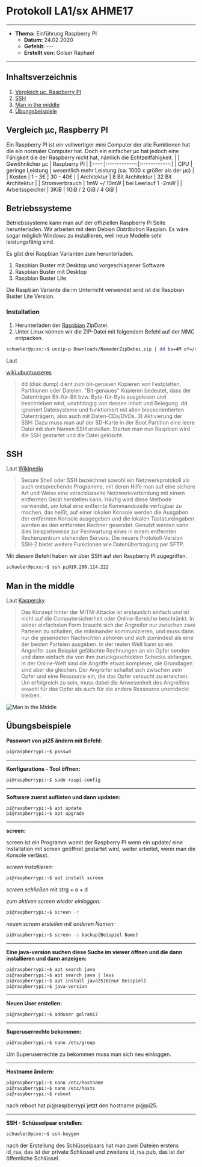 # Protokoll LA1/sx AHME17
-------------------------
* **Thema:** Einführung Raspberry PI
  * **Datum:** 24.02.2020
  * **Gefehlt:** ---
  * **Erstellt von:** Golser Raphael
--------------------------------------------------
 ## Inhaltsverzeichnis
 1. [Vergleich µc, Raspberry PI](#vergleich-µc-raspberry-pi)
  2. [SSH](#ssh)
  3. [Man in the middle](#man-in-the-middle)
  4. [Übungsbeispiele](#übungsbeispiele)
  
  ## Vergleich µc, Raspberry PI
  Ein Raspberry PI ist ein vollwertiger mini Computer der alle Funktionen hat die ein normaler Computer hat. 
  Doch ein einfacher µc hat jedoch eine Fähigkeit die der Raspberry nicht hat, nämlich die Echtzeitfähigkeit.
  |       | Gewöhnlicher µc | Raspberry PI |
  |:----:|:------------:|:------------:|
  | CPU | geringe Leistung | wesentlich mehr Leistung (ca. 1000 x größer als der µc) |
  | Kosten | 1 - 3€ | 30 - 40€ |
  | Architektur | 8 Bit Architektur | 32 Bit Architektur |
  | Stromverbrauch | 1mW ~/ 10mW | bei Leerlauf 1 -2mW |
  | Arbeitsspeicher | 3KiB | 1GiB / 2 GiB / 4 GiB |
  
  ## Betriebssysteme
  Betriebssysteme kann man auf der offiziellen Raspberry Pi Seite herunterladen. 
  Wir arbeiten mit dem Debian Distribution Raspian. 
  Es wäre sogar möglich Windows zu installieren, weil neue Modelle sehr leistungsfähig sind.
   
   Es gibt drei Raspbian Varianten zum herunterladen.
   1) Raspbian Buster mit Desktop und vorgeschlagener Software
   2) Raspbian Buster mit Desktop
   3) Raspbian Buster Lite
   
 Die Raspbian Variante die im Unterricht verwendet wird ist die Raspbian Buster Lite Version.
 
  ### Installation
   
   1) Herunterladen der [Raspbian](https://www.raspberrypi.org/downloads/raspbian/) ZipDatei.
   2) Unter Linux können wir die ZIP-Datei mit folgendem Befehl auf der MMC entpacken.
  
  ````bash
schueler@pcxx:~$ unzip-p Downloads/NamederZipDatei.zip | dd bs=4M of=/dev/nmcblk0
````

Laut 

[wiki.ubuntuuseres](https://wiki.ubuntuusers.de/dd/)

>dd (disk dump) dient zum bit-genauen Kopieren von Festplatten, Partitionen oder Dateien. 
"Bit-genaues" Kopieren bedeutet, dass der Datenträger Bit-für-Bit bzw. Byte-für-Byte ausgelesen und beschrieben wird, unabhängig von dessen Inhalt und Belegung. 
dd ignoriert Dateisysteme und funktioniert mit allen blockorientierten Datenträgern, also auch mit Daten-CDs/DVDs. 3) Aktivierung der SSH: Dazu muss man auf der SD-Karte in der Boot Partition eine leere Datei mit dem Namen SSH erstellen. 
  Starten man nun Raspbian wird die SSH gestartet und die Datei gelöscht.
  
## SSH

 Laut [Wikipedia](https://de.wikipedia.org/wiki/Secure_Shell)
  
> Secure Shell oder SSH bezeichnet sowohl ein Netzwerkprotokoll als auch entsprechende Programme, mit deren Hilfe man auf eine sichere Art und Weise eine verschlüsselte Netzwerkverbindung mit einem entfernten Gerät herstellen kann. Häufig wird diese Methode verwendet, um lokal eine entfernte Kommandozeile verfügbar zu machen, das heißt, auf einer lokalen Konsole werden die Ausgaben der entfernten Konsole ausgegeben und die lokalen Tastatureingaben werden an den entfernten Rechner gesendet. Genutzt werden kann dies beispielsweise zur Fernwartung eines in einem entfernten Rechenzentrum stehenden Servers. Die neuere Protokoll-Version SSH-2 bietet weitere Funktionen wie Datenübertragung per SFTP. 

Mit diesem Befehl haben wir über SSH auf den Raspberry PI zugegriffen.

 ````bash
schueler@pcxx:~$ ssh pi@10.200.114.222
````


## Man in the middle
Laut [Kaspersky](https://www.kaspersky.de/blog/was-ist-eine-man-in-the-middle-attacke/905/)

>Das Konzept hinter der MITM-Attacke ist erstaunlich einfach und ist nicht auf die Computersicherheit oder Online-Bereiche beschränkt. In seiner einfachsten Form braucht sich der Angreifer nur zwischen zwei Parteien zu schalten, die miteinander kommunizieren, und muss dann nur die gesendeten Nachrichten abhören und sich zumindest als eine der beiden Parteien ausgeben. In der realen Welt kann so ein Angreifer zum Beispiel gefälschte Rechnungen an ein Opfer senden und dann einfach die von ihm zurückgeschickten Schecks abfangen. In der Online-Welt sind die Angriffe etwas komplexer, die Grundlagen sind aber die gleichen. Der Angreifer schaltet sich zwischen sein Opfer und eine Ressource ein, die das Opfer versucht zu erreichen. Um erfolgreich zu sein, muss dabei die Anwesenheit des Angreifers sowohl für das Opfer als auch für die andere Ressource unentdeckt bleiben.

![Man in the Middle](https://wiki.botfrei.de/images/7/73/Mitm.jpg)

## Übungsbeispiele

**Passwort von pi25 ändern mit Befehl:**

````bash
pi@raspberrypi:~$ passwd
````
--------------
**Konfigurations - Tool öffnen:**

````bash
pi@raspberrypi:~$ sudo raspi-config
````
--------------
**Software zuerst auflisten und dann updaten:**

````bash
pi@raspberrypi:~$ apt update
pi@raspberrypi:~$ apt upgrade
````
---------------
**screen:**

screen ist ein Programm womit der Raspberry PI wenn ein update/ eine Installation mit screen geöffnet gestartet wird, weiter arbeitet, wenn man die Konsole verlässt.

*screen installieren:*

````bash
pi@raspberrypi:~$ apt install screen
````

*screen schließen* mit strg + a + d

*zum aktiven screen wieder einloggen:*

````bash
pi@raspberrypi:~$ screen -r
````

*neuen screen erstellen mit anderen Namen:*

````bash
pi@raspberrypi:~$ screen -s backup(Beispiel Name)
````
---------------------------------------------------------------------------   
**Eine java-version suchen diese Suche im viewer öffnen und die dann installieren und dann anzeigen:**

````bash
pi@raspberrypi:~$ apt search java
pi@raspberrypi:~$ apt search java | less
pi@raspberrypi:~$ apt install java2516(nur Beispiel)
pi@raspberrypi:~$ java-version
````
--------------------------------------------------
**Neuen User erstellen:**

````bash
pi@raspberrypi:~$ adduser golram17
````
----------------------
**Superuserrechte bekommen:**

````bash
pi@raspberrypi:~$ nano /etc/group
````
Um Superuserrechte zu bekommen muss man sich neu einloggen.

---------------------------
**Hostname ändern:**

````bash
pi@raspberrypi:~$ nano /etc/hostname
pi@raspberrypi:~$ nano /etc/hosts
pi@raspberrypi:~$ reboot
````

nach reboot hat pi@raspberrypi jetzt den hostname pi@pi25.

-----------------------
**SSH - Schüsselpaar erstellen:**

````bash
schueler@pcxx:~$ ssh-keygen
````

nach der Erstellung  des Schlüsselpaars hat man zwei Dateien erstens id_rsa, das ist der private Schlüssel und zweitens id_rsa.pub, das ist der öffentliche Schlüssel.
  

